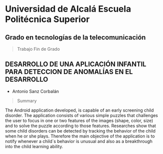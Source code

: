 
# Universidad de Alcalá Escuela Politécnica Superior

## Grado en tecnologías de la telecomunicación

> Trabajo Fin de Grado

## DESARROLLO DE UNA APLICACIÓN INFANTIL PARA DETECCION DE ANOMALÍAS EN EL DESARROLLO

- Antonio Sanz Corbalán

> Summary

The Android application developed, is capable of an early screening child disorder. The
application consists of various simple puzzles that challenges the user to focus in one or two
features of the images (shape, color, size) and to solve the puzzle according to those features.
Researches show that some child disorders can be detected by tracking the behavior of the
child when he or she plays. Therefore the main objective of the application is to notify whenever
a child´s behavior is unusual and also as a breakthrough into the child learning ability.